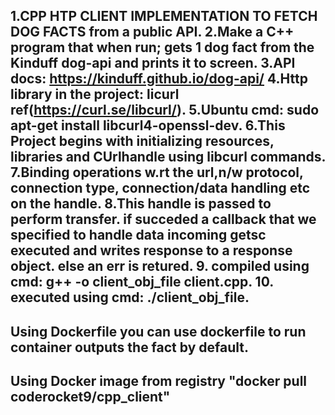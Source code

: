 1.CPP HTP CLIENT IMPLEMENTATION TO FETCH DOG FACTS from a public API.
2.Make a C++ program that when run; gets 1 dog fact from the Kinduff dog-api and prints it to screen.
3.API docs: https://kinduff.github.io/dog-api/
4.Http library in the project: licurl ref(https://curl.se/libcurl/).
5.Ubuntu cmd:
  sudo apt-get install libcurl4-openssl-dev.
6.This Project begins with initializing resources, libraries and CUrlhandle using libcurl commands. 
7.Binding operations w.rt the url,n/w protocol, connection type, connection/data handling etc on the handle.
8.This handle is passed to perform transfer. if succeded a callback that we specified to handle data incoming getsc executed and writes response to a response object. else an err is retured.
9. compiled using cmd: g++ -o client_obj_file client.cpp.
10. executed using cmd: ./client_obj_file.
---------------
Using Dockerfile
you can use dockerfile to run container outputs the fact by default. 
---------------
Using Docker image from registry
"docker pull coderocket9/cpp_client"
---------------
